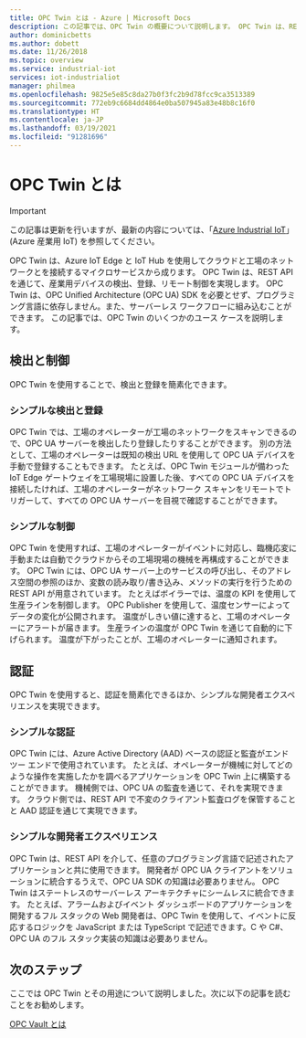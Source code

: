 ```yaml
---
title: OPC Twin とは - Azure | Microsoft Docs
description: この記事では、OPC Twin の概要について説明します。 OPC Twin は、REST API を通じて、産業用デバイスの検出、登録、リモート制御を実現します。
author: dominicbetts
ms.author: dobett
ms.date: 11/26/2018
ms.topic: overview
ms.service: industrial-iot
services: iot-industrialiot
manager: philmea
ms.openlocfilehash: 9825e5e85c8da27b0f3fc2b9d78fcc9ca3513389
ms.sourcegitcommit: 772eb9c6684dd4864e0ba507945a83e48b8c16f0
ms.translationtype: HT
ms.contentlocale: ja-JP
ms.lasthandoff: 03/19/2021
ms.locfileid: "91281696"
---
```

# <a name="what-is-opc-twin"></a>OPC Twin とは

> [!IMPORTANT]
> この記事は更新を行いますが、最新の内容については、「[Azure Industrial IoT](https://azure.github.io/Industrial-IoT/)」 (Azure 産業用 IoT) を参照してください。

OPC Twin は、Azure IoT Edge と IoT Hub を使用してクラウドと工場のネットワークとを接続するマイクロサービスから成ります。 OPC Twin は、REST API を通じて、産業用デバイスの検出、登録、リモート制御を実現します。 OPC Twin は、OPC Unified Architecture (OPC UA) SDK を必要とせず、プログラミング言語に依存しません。また、サーバーレス ワークフローに組み込むことができます。 この記事では、OPC Twin のいくつかのユース ケースを説明します。

## <a name="discovery-and-control"></a>検出と制御
OPC Twin を使用することで、検出と登録を簡素化できます。

### <a name="simple-discovery-and-registration"></a>シンプルな検出と登録
OPC Twin では、工場のオペレーターが工場のネットワークをスキャンできるので、OPC UA サーバーを検出したり登録したりすることができます。 別の方法として、工場のオペレーターは既知の検出 URL を使用して OPC UA デバイスを手動で登録することもできます。 たとえば、OPC Twin モジュールが備わった IoT Edge ゲートウェイを工場現場に設置した後、すべての OPC UA デバイスを接続したければ、工場のオペレーターがネットワーク スキャンをリモートでトリガーして、すべての OPC UA サーバーを目視で確認することができます。 

### <a name="simple-control"></a>シンプルな制御
OPC Twin を使用すれば、工場のオペレーターがイベントに対応し、臨機応変に手動または自動でクラウドからその工場現場の機械を再構成することができます。 OPC Twin には、OPC UA サーバー上のサービスの呼び出し、そのアドレス空間の参照のほか、変数の読み取り/書き込み、メソッドの実行を行うための REST API が用意されています。 たとえばボイラーでは、温度の KPI を使用して生産ラインを制御します。 OPC Publisher を使用して、温度センサーによってデータの変化が公開されます。 温度がしきい値に達すると、工場のオペレーターにアラートが届きます。 生産ラインの温度が OPC Twin を通じて自動的に下げられます。 温度が下がったことが、工場のオペレーターに通知されます。

## <a name="authentication"></a>認証
OPC Twin を使用すると、認証を簡素化できるほか、シンプルな開発者エクスペリエンスを実現できます。

### <a name="simple-authentication"></a>シンプルな認証 
OPC Twin には、Azure Active Directory (AAD) ベースの認証と監査がエンド ツー エンドで使用されています。 たとえば、オペレーターが機械に対してどのような操作を実施したかを調べるアプリケーションを OPC Twin 上に構築することができます。 機械側では、OPC UA の監査を通じて、それを実現できます。 クラウド側では、REST API で不変のクライアント監査ログを保管することと AAD 認証を通じて実現できます。

### <a name="simple-developer-experience"></a>シンプルな開発者エクスペリエンス 
OPC Twin は、REST API を介して、任意のプログラミング言語で記述されたアプリケーションと共に使用できます。 開発者が OPC UA クライアントをソリューションに統合するうえで、OPC UA SDK の知識は必要ありません。 OPC Twin はステートレスのサーバーレス アーキテクチャにシームレスに統合できます。 たとえば、アラームおよびイベント ダッシュボードのアプリケーションを開発するフル スタックの Web 開発者は、OPC Twin を使用して、イベントに反応するロジックを JavaScript または TypeScript で記述できます。C や C#、OPC UA のフル スタック実装の知識は必要ありません。 

## <a name="next-steps"></a>次のステップ

ここでは OPC Twin とその用途について説明しました。次に以下の記事を読むことをお勧めします。

[OPC Vault とは](overview-opc-vault.md)